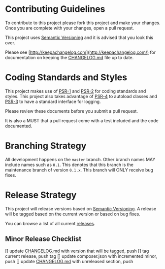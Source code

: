 Contributing Guidelines
=======================

To contribute to this project please fork this project and make your changes.
Once you are complete with your changes, open a pull request.

This project uses [Semantic Versioning] and it is advised
that you look this over.

Please see [http://keepachangelog.com](http://keepachangelog.com/) for
documentation on keeping the [CHANGELOG.md] file up to date.

# Coding Standards and Styles

This project makes use of [PSR-1] and [PSR-2] for coding standards and styles.
This project also takes advantage of [PSR-4] to autoload classes and [PSR-3] to
have a standard interface for logging.

Please review these documents before you submit a pull request.

It is also a MUST that a pull request come with a test included and the code
documented.

# Branching Strategy

All development happens on the `master` branch. Other branch names MAY include
names such as `0.1`. This denotes that this branch is the maintenance branch of
version `0.1.x`. This branch will ONLY receive bug fixes.

# Release Strategy

This project will release versions based on [Semantic Versioning]. A release
will be tagged based on the current version or based on bug fixes.

You can browse a list of all current [releases].

## Minor Release Checklist

[] update [CHANGELOG.md] with version that will be tagged, push
[] tag current release, push tag
[] update composer.json with incremented minor, push
[] update [CHANGELOG.md] with unreleased section, push

[PSR-1]: http://www.php-fig.org/psr/psr-1/
[PSR-2]: http://www.php-fig.org/psr/psr-2/
[PSR-3]: http://www.php-fig.org/psr/psr-3/
[PSR-4]: http://www.php-fig.org/psr/psr-4/
[CHANGELOG.md]: https://github.com/JoshuaEstes/Kash/blob/master/CHANGELOG.md
[Semantic Versioning]: http://semver.org/
[releases]: https://github.com/JoshuaEstes/Kash/releases
